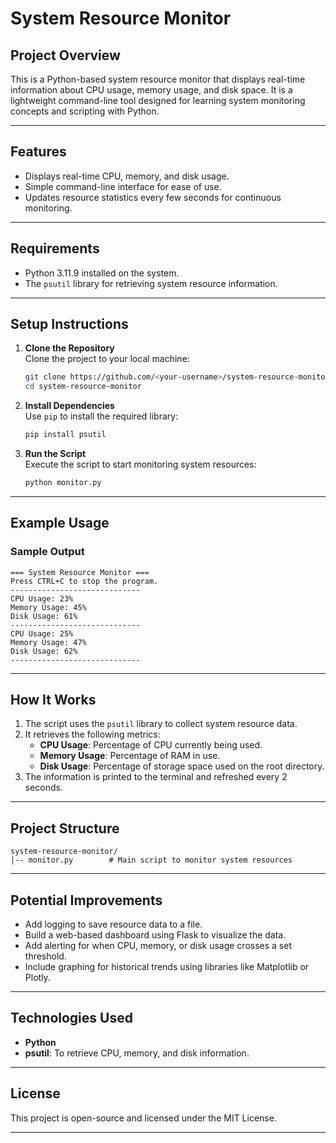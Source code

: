 # **System Resource Monitor**

## **Project Overview**  
This is a Python-based system resource monitor that displays real-time information about CPU usage, memory usage, and disk space. It is a lightweight command-line tool designed for learning system monitoring concepts and scripting with Python.  

---

## **Features**  
- Displays real-time CPU, memory, and disk usage.  
- Simple command-line interface for ease of use.  
- Updates resource statistics every few seconds for continuous monitoring.  

---

## **Requirements**  
- Python 3.11.9 installed on the system.  
- The `psutil` library for retrieving system resource information.  

---

## **Setup Instructions**  

1. **Clone the Repository**  
   Clone the project to your local machine:  
   ```bash
   git clone https://github.com/<your-username>/system-resource-monitor.git
   cd system-resource-monitor
   ```

2. **Install Dependencies**  
   Use `pip` to install the required library:  
   ```bash
   pip install psutil
   ```

3. **Run the Script**  
   Execute the script to start monitoring system resources:  
   ```bash
   python monitor.py
   ```

---

## **Example Usage**  

### **Sample Output**  
```
=== System Resource Monitor ===
Press CTRL+C to stop the program.
-----------------------------
CPU Usage: 23%
Memory Usage: 45%
Disk Usage: 61%
-----------------------------
CPU Usage: 25%
Memory Usage: 47%
Disk Usage: 62%
-----------------------------
```

---

## **How It Works**  
1. The script uses the `psutil` library to collect system resource data.  
2. It retrieves the following metrics:  
   - **CPU Usage**: Percentage of CPU currently being used.  
   - **Memory Usage**: Percentage of RAM in use.  
   - **Disk Usage**: Percentage of storage space used on the root directory.  
3. The information is printed to the terminal and refreshed every 2 seconds.

---

## **Project Structure**  
```
system-resource-monitor/
│-- monitor.py        # Main script to monitor system resources
```

---

## **Potential Improvements**  
- Add logging to save resource data to a file.  
- Build a web-based dashboard using Flask to visualize the data.  
- Add alerting for when CPU, memory, or disk usage crosses a set threshold.  
- Include graphing for historical trends using libraries like Matplotlib or Plotly.  

---

## **Technologies Used**  
- **Python**  
- **psutil**: To retrieve CPU, memory, and disk information.  

---

## **License**  
This project is open-source and licensed under the MIT License.  

---

